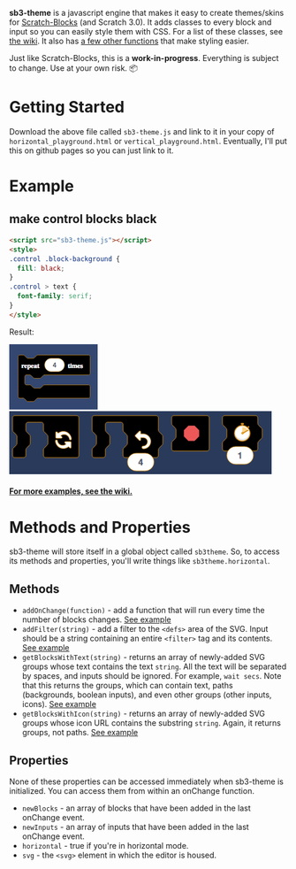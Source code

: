 **sb3-theme** is a javascript engine that makes it easy to create themes/skins for [Scratch-Blocks](https://github.com/LLK/scratch-blocks) (and Scratch 3.0). It adds classes to every block and input so you can easily style them with CSS. For a list of these classes, see [the wiki](https://github.com/Airhogs777/sb3-theme/wiki/Classes). It also has [a few other functions](#methods-and-properties) that make styling easier.

Just like Scratch-Blocks, this is a **work-in-progress**. Everything is subject to change. Use at your own risk. :package:

# Getting Started
Download the above file called `sb3-theme.js` and link to it in your copy of `horizontal_playground.html` or `vertical_playground.html`. Eventually, I'll put this on github pages so you can just link to it.

# Example
## make control blocks black
```html
<script src="sb3-theme.js"></script>
<style>
.control .block-background {
  fill: black;
}
.control > text {
  font-family: serif;
}
</style>
```
Result:

![repeat block with black fill](resources/black-serif-repeat.png)
![black blocks in the horizontal editor](resources/black-flyout.png)

#### [For more examples, see the wiki.](https://github.com/Airhogs777/sb3-theme/wiki/Code-Examples)

# Methods and Properties
sb3-theme will store itself in a global object called `sb3theme`. So, to access its methods and properties, you'll write things like `sb3theme.horizontal`.

## Methods

* `addOnChange(function)` - add a function that will run every time the number of blocks changes. [See example](https://github.com/Airhogs777/sb3-theme/wiki/Code-Examples#make-stop-block-big)
* `addFilter(string)` - add a filter to the `<defs>` area of the SVG. Input should be a string containing an entire `<filter>` tag and its contents. [See example](https://github.com/Airhogs777/sb3-theme/wiki/Code-Examples#add-a-blur-filter-to-the-repeat-block)
* `getBlocksWithText(string)` - returns an array of newly-added SVG groups whose text contains the text `string`. All the text will be separated by spaces, and inputs should be ignored. For example, `wait secs`. Note that this returns the groups, which can contain text, paths (backgrounds, boolean inputs), and even other groups (other inputs, icons). [See example](https://github.com/Airhogs777/sb3-theme/wiki/Code-Examples#add-a-blur-filter-to-the-repeat-block)
* `getBlocksWithIcon(string)` - returns an array of newly-added SVG groups whose icon URL contains the substring `string`. Again, it returns groups, not paths. [See example](https://github.com/Airhogs777/sb3-theme/wiki/Code-Examples#make-stop-block-big)

## Properties

None of these properties can be accessed immediately when sb3-theme is initialized. You can access them from within an onChange function.

* `newBlocks` - an array of blocks that have been added in the last onChange event.
* `newInputs` - an array of inputs that have been added in the last onChange event.
* `horizontal` - true if you're in horizontal mode.
* `svg` - the `<svg>` element in which the editor is housed.
